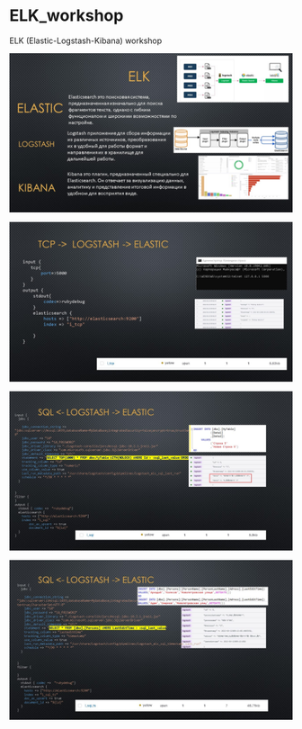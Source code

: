 # ELK_workshop
ELK (Elastic-Logstash-Kibana) workshop

![Demo](Resources/slide1.jpg)

![Demo](Resources/slide2.jpg)

![Demo](Resources/slide3.jpg)

![Demo](Resources/slide4.jpg)